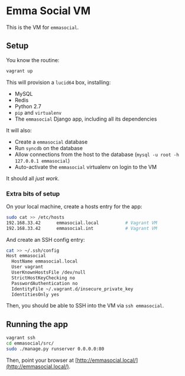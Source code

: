 # Emma Social VM

This is the VM for `emmasocial`.

## Setup

You know the routine:

```bash
vagrant up
```

This will provision a `lucid64` box, installing:

* MySQL
* Redis
* Python 2.7
* `pip` and `virtualenv`
* The `emmasocial` Django app, including all its dependencies

It will also:

* Create a `emmasocial` database
* Run `syncdb` on the database
* Allow connections from the host to the database (`mysql -u root -h 127.0.0.1 emmasocial`)
* Auto-activate the `emmasocial` virtualenv on login to the VM

It should all _just work_.

### Extra bits of setup

On your local machine, create a hosts entry for the app:

```bash
sudo cat >> /etc/hosts
192.168.33.42      emmasocial.local          # Vagrant VM
192.168.33.42      emmasocial.int            # Vagrant VM
```

And create an SSH config entry:

```bash
cat >> ~/.ssh/config
Host emmasocial
  HostName emmasocial.local
  User vagrant
  UserKnownHostsFile /dev/null
  StrictHostKeyChecking no
  PasswordAuthentication no
  IdentityFile ~/.vagrant.d/insecure_private_key
  IdentitiesOnly yes
```

Then, you should be able to SSH into the VM via `ssh emmasocial`.

## Running the app

```bash
vagrant ssh
cd emmasocial/src/
sudo ./manage.py runserver 0.0.0.0:80
```

Then, point your browser at [http://emmasocial.local/](http://emmasocial.local/).